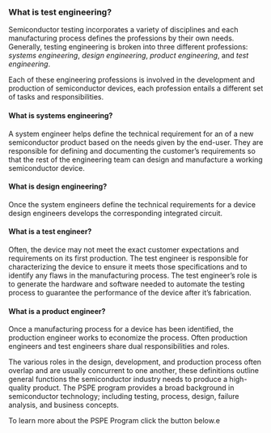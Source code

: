 ### What is test engineering?

Semiconductor testing incorporates a variety of disciplines and each manufacturing process defines the professions by their own needs. Generally, testing engineering is broken into three different professions: _systems engineering_, _design engineering_, _product engineering_, and _test engineering_.

Each of these engineering professions is involved in the development and production of semiconductor devices, each profession entails a different set of tasks and responsibilities.

#### What is systems engineering?

A system engineer helps define the technical requirement for an of a new semiconductor product based on the needs given by the end-user. They are responsible for defining and documenting the customer’s requirements so that the rest of the engineering team can design and manufacture a working semiconductor device.

#### What is design engineering?

Once the system engineers define the technical requirements for a device design engineers develops the corresponding integrated circuit.

#### What is a test engineer?

Often, the device may not meet the exact customer expectations and requirements on its first production. The test engineer is responsible for characterizing the device to ensure it meets those specifications and to identify any flaws in the manufacturing process. The test engineer’s role is to generate the hardware and software needed to automate the testing process to guarantee the performance of the device after it’s fabrication.

#### What is a product engineer?

Once a manufacturing process for a device has been identified, the production engineer works to economize the process. Often production engineers and test engineers share dual responsibilities and roles.

The various roles in the design, development, and production process often overlap and are usually concurrent to one another, these definitions outline general functions the semiconductor industry needs to produce a high-quality product. The PSPE program provides a broad background in semiconductor technology; including testing, process, design, failure analysis, and business concepts.

To learn more about the PSPE Program click the button below.e
